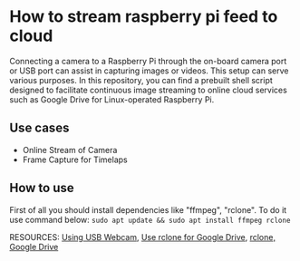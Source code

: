 # How to stream raspberry pi feed to cloud

Connecting a camera to a Raspberry Pi through the on-board camera port or USB port can assist in capturing images or videos. This setup can serve various purposes. In this repository, you can find a prebuilt shell script designed to facilitate continuous image streaming to online cloud services such as Google Drive for Linux-operated Raspberry Pi.

## Use cases

- Online Stream of Camera
- Frame Capture for Timelaps

## How to use

First of all you should install dependencies like "ffmpeg", "rclone". To do it use command below:
`sudo apt update && sudo apt install ffmpeg rclone`



RESOURCES: [Using USB Webcam](https://raspberrypi-guide.github.io/electronics/using-usb-webcams), [Use rclone for Google Drive](https://www.baeldung.com/linux/google-drive-guide#2-rclone), [rclone, Google Drive](https://rclone.org/drive/)